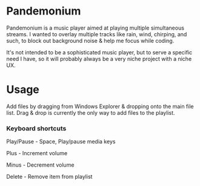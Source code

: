 # Pandemonium
Pandemonium is a music player aimed at playing multiple simultaneous streams. I wanted to overlay multiple tracks like rain, wind, chirping, and such, to block out background noise &amp; help me focus while coding.

It's not intended to be a sophisticated music player, but to serve a specific need I have, so it will probably always be a very niche project with a niche UX.

# Usage
Add files by dragging from Windows Explorer &amp; dropping onto the main file list.
Drag &amp; drop is currently the only way to add files to the playlist.

### Keyboard shortcuts
Play/Pause  - Space, Play/pause media keys

Plus        - Increment volume

Minus       - Decrement volume

Delete      - Remove item from playlist

